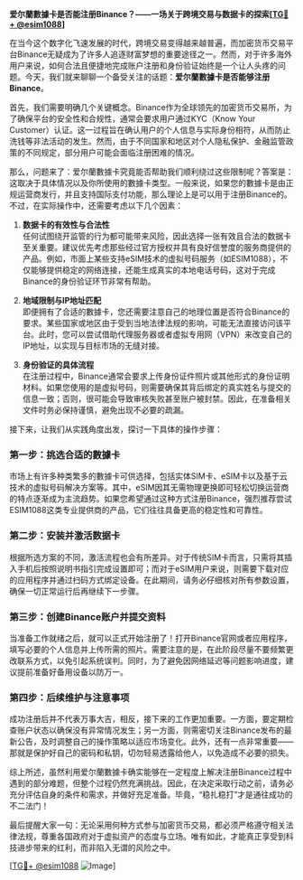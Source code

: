 **爱尔蘭數據卡是否能注册Binance？——一场关于跨境交易与数据卡的探索[[TG💪+ @esim1088](https://t.me/s/esim1088)]**

在当今这个数字化飞速发展的时代，跨境交易变得越来越普遍，而加密货币交易平台Binance无疑成为了许多人追逐财富梦想的重要途径之一。然而，对于许多海外用户来说，如何合法且便捷地完成账户注册和身份验证始终是一个让人头疼的问题。今天，我们就来聊聊一个备受关注的话题：**爱尔蘭數據卡是否能够注册Binance**。

首先，我们需要明确几个关键概念。Binance作为全球领先的加密货币交易所，为了确保平台的安全性和合规性，通常会要求用户通过KYC（Know Your Customer）认证。这一过程旨在确认用户的个人信息与实际身份相符，从而防止洗钱等非法活动的发生。然而，由于不同国家和地区对个人隐私保护、金融监管政策的不同规定，部分用户可能会面临注册困难的情况。

那么，问题来了：爱尔蘭數據卡究竟能否帮助我们顺利绕过这些限制呢？答案是：这取决于具体情况以及你所使用的數據卡类型。一般来说，如果您的數據卡是由正规运营商发行，并且支持国际支付功能，那么理论上是可以用于注册Binance的。不过，在实际操作中，还需要考虑以下几个因素：

1. **数据卡的有效性与合法性**  
   任何试图绕开监管的行为都可能带来风险，因此选择一张有效且合法的数据卡至关重要。建议优先考虑那些经过官方授权并具有良好信誉度的服务商提供的产品。例如，市面上某些支持eSIM技术的虚拟号码服务（如ESIM1088），不仅能够提供稳定的网络连接，还能生成真实的本地电话号码，这对于完成Binance的身份验证环节非常有帮助。

2. **地域限制与IP地址匹配**  
   即便拥有了合适的數據卡，您还需要注意自己的地理位置是否符合Binance的要求。某些国家或地区由于受到当地法律法规的影响，可能无法直接访问该平台。此时，您可以尝试借助代理服务器或者虚拟专用网（VPN）来改变自己的IP地址，以实现与目标市场的无缝对接。

3. **身份验证的具体流程**  
   在注册过程中，Binance通常会要求上传身份证件照片或其他形式的身份证明材料。如果您使用的是虚拟号码，则需要确保其背后绑定的真实姓名与提交的信息一致；否则，很可能会导致审核失败甚至账户被封禁。因此，在准备相关文件时务必保持谨慎，避免出现不必要的疏漏。

接下来，让我们从实践角度出发，探讨一下具体的操作步骤：

### 第一步：挑选合适的數據卡
市场上有许多种类繁多的數據卡可供选择，包括实体SIM卡、eSIM卡以及基于云技术的虚拟号码解决方案等。其中，eSIM因其无需物理更换即可轻松切换运营商的特点逐渐成为主流趋势。如果您希望通过这种方式注册Binance，强烈推荐尝试ESIM1088这类专业提供商的产品，它们往往具备更高的稳定性和可靠性。

### 第二步：安装并激活数据卡
根据所选方案的不同，激活流程也会有所差异。对于传统SIM卡而言，只需将其插入手机后按照说明书指引完成设置即可；而对于eSIM用户来说，则需要下载对应的应用程序并通过扫码方式绑定设备。在此期间，请务必仔细核对所有参数设置，确保一切正常运行后再继续下一步骤。

### 第三步：创建Binance账户并提交资料
当准备工作就绪之后，就可以正式开始注册了！打开Binance官网或者应用程序，填写必要的个人信息并上传所需的照片。需要注意的是，在此阶段尽量不要频繁更改联系方式，以免引起系统误判。同时，为了避免因网络延迟等问题影响进度，建议提前准备好备用设备以防万一。

### 第四步：后续维护与注意事项
成功注册后并不代表万事大吉，相反，接下来的工作更加重要。一方面，要定期检查账户状态以确保没有异常情况发生；另一方面，则需密切关注Binance发布的最新公告，及时调整自己的操作策略以适应市场变化。此外，还有一点非常重要——那就是保护好自己的密码和私钥，切勿轻易透露给他人，以免造成不必要的损失。

综上所述，虽然利用爱尔蘭數據卡确实能够在一定程度上解决注册Binance过程中遇到的部分难题，但整个过程仍然充满挑战。因此，在决定采取行动之前，请务必充分评估自身的条件和需求，并做好充足准备。毕竟，“稳扎稳打”才是通往成功的不二法门！

最后提醒大家一句：无论采用何种方式参与加密货币交易，都必须严格遵守相关法律法规，尊重各国政府对于虚拟资产的态度与立场。唯有如此，才能真正享受到科技进步带来的红利，而非陷入无谓的风险之中。

[[TG💪+ @esim1088](https://t.me/s/esim1088) ![Image](https://i.postimg.cc/4NQfJmqS/Snipaste-2025-05-13-00-14-12.png)]